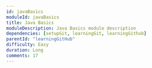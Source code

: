```yaml
---
id: javaBasics
moduleId: javaBasics
title: Java Basics
moduleDescription: Java Basics module description
dependencies: [setupGit, learningGit, learningGithub]
parentId: "learningGitHub"
difficulty: Easy
duration: Long
comments: 17
---
```



